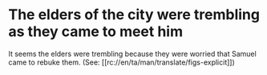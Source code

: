 # The elders of the city were trembling as they came to meet him

It seems the elders were trembling because they were worried that Samuel came to rebuke them. (See: [[rc://en/ta/man/translate/figs-explicit]])
